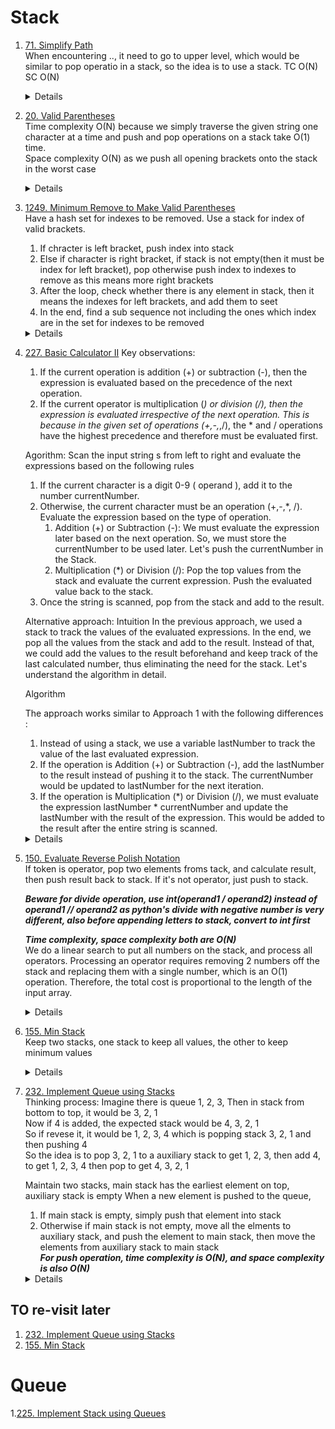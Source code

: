 # Stack
1. [71. Simplify Path](https://leetcode.com/problems/simplify-path)  
   When encountering .., it need to go to upper level, which would be similar to pop operatio in a stack, so the idea is to use a stack.  TC O(N) SC O(N)
    <details>
      
      ```python
       def simplifyPath(self, path: str) -> str:
           stack = []
           for part in path.split("/"):
               if part == "..":
                   if stack:
                       stack.pop()
               elif part and part != ".":
                   stack.append(part)
   
           return "/" + "/".join(stack)
      ```
    </details>
    
1. [20. Valid Parentheses](https://leetcode.com/problems/valid-parentheses)  
   Time complexity O(N) because we simply traverse the given string one character at a time and push and pop operations on a stack take O(1) time.  
   Space complexity O(N) as we push all opening brackets onto the stack in the worst case
    <details>
      
      ```python
      def isValid(self, s: str) -> bool:
          closeOpenMap = { ")" : "(", "}" : "{", "]" : "["}
          stack = []
          for ch in s:
              if ch in closeOpenMap:
                  if not stack or stack[-1] != closeOpenMap[ch]:
                      return False
                  else:
                      stack.pop()
              else:
                  stack.append(ch)
          return not stack
      ```
    </details>

1. [1249. Minimum Remove to Make Valid Parentheses](https://leetcode.com/problems/minimum-remove-to-make-valid-parentheses/)  
   Have a hash set for indexes to be removed. Use a stack for index of valid brackets.   
   1. If chracter is left bracket, push index into stack  
   1. Else if character is right bracket, if stack is not empty(then it must be index for left bracket), pop otherwise push index to indexes to remove as this means more right brackets 
   1. After the loop, check whether there is any element in stack, then it means the indexes for left brackets, and add them to seet
   1. In the end, find a sub sequence not including the ones which index are in the set for indexes to be removed
    <details>
      
      ```python
       def minRemoveToMakeValid(self, s: str) -> str:
           indexesToRemove = set()
           stack = []
           for i, c in enumerate(s):
               if c == "(":
                   stack.append(i)
               elif c == ")":
                   if stack:
                       stack.pop()
                   else:
                       indexesToRemove.add(i)
           
           while stack:
               indexesToRemove.add(stack.pop())
           
           validChars = []
           for i, c in enumerate(s):
               if not i in indexesToRemove:
                   validChars.append(c)
   
           return "".join(validChars)       
      ```
    </details>

1. [227. Basic Calculator II](https://leetcode.com/problems/basic-calculator-ii) 
   Key observations:
   1. If the current operation is addition (+) or subtraction (-), then the expression is evaluated based on the precedence of the next operation.
   1. If the current operator is multiplication (*) or division (/), then the expression is evaluated irrespective of the next operation. This is because in the given set of operations (+,-,*,/), the * and / operations have the highest precedence and therefore must be evaluated first.

   Agorithm:
   Scan the input string s from left to right and evaluate the expressions based on the following rules
   1. If the current character is a digit 0-9 ( operand ), add it to the number currentNumber.  
   1. Otherwise, the current character must be an operation (+,-,*, /). Evaluate the expression based on the type of operation.  
      1. Addition (+) or Subtraction (-): We must evaluate the expression later based on the next operation. So, we must store the currentNumber to be used later. Let's push the currentNumber in the Stack.  
      1. Multiplication (*) or Division (/): Pop the top values from the stack and evaluate the current expression. Push the evaluated value back to the stack.  
   1. Once the string is scanned, pop from the stack and add to the result.  

   Alternative approach:
   Intuition
   In the previous approach, we used a stack to track the values of the evaluated expressions. In the end, we pop all the values from the stack and add to the result. Instead of that, we could add the values to the result beforehand and keep track of the last calculated number, thus eliminating the need for the stack. Let's understand the algorithm in detail.

   Algorithm

   The approach works similar to Approach 1 with the following differences :  
   1. Instead of using a stack, we use a variable lastNumber to track the value of the last evaluated expression.  
   1. If the operation is Addition (+) or Subtraction (-), add the lastNumber to the result instead of pushing it to the stack. The currentNumber would be updated to lastNumber for the next iteration.  
   1. If the operation is Multiplication (*) or Division (/), we must evaluate the expression lastNumber * currentNumber and update the lastNumber with the result of the expression. This would be added to the result after the entire string is scanned.  
   <details>
      
      ```python
       def calculate(self, s: str) -> int:
           currNum = 0
           stack = []
           operator = "+"
           for i, c in enumerate(s):
               if c.isdigit():
                   currNum = currNum * 10 + int(c)
   
               if (not c.isdigit() and not c.isspace()) or i == len(s) - 1:
                   if operator == "+":
                       stack.append(currNum)
                   elif operator == "-":
                       stack.append(-currNum)
                   elif operator == "*":
                       stack.append(stack.pop() * currNum)
                   elif operator == "/":
                       stack.append(int(stack.pop() / currNum))
   
                   operator = c
                   currNum = 0
                   
           total = 0
           while stack:
               total += stack.pop()
           
           return total

      # Without using stack
       def calculate(self, s: str) -> int:
           result = 0
           currNum = 0
           lastNum = 0
           operator = "+"
           for i, c in enumerate(s):
               print(result, lastNum, currNum, i)
               if c.isdigit():
                   currNum = currNum * 10 + int(c)
               
               if (not c.isdigit() and not c.isspace()) or i == len(s) - 1:
                   if operator in "+-":
                       result += lastNum
                       lastNum = currNum if operator == "+" else -currNum
                   elif operator == "*":
                       lastNum = lastNum * currNum
                   elif operator == "/":
                       lastNum = int(lastNum / currNum)
                   operator = c
                   currNum = 0
           result += lastNum
           return result      
      ```
   </details>
    
1. [150. Evaluate Reverse Polish Notation](https://leetcode.com/problems/evaluate-reverse-polish-notation)  
   If token is operator, pop two elements froms tack, and calculate result, then push result back to stack. If it's not operator, just push to stack. 
  
   ***Beware for divide operation, use int(operand1 / operand2) instead of operand1 // operand2 as python's divide with negative number is very different, also before appending letters to stack, convert to int first***

   ***Time complexity, space complexity both are O(N)***  
   We do a linear search to put all numbers on the stack, and process all operators. Processing an operator requires removing 2 numbers off the stack and replacing them with a single number, which is an O(1) operation. Therefore, the total cost is proportional to the length of the input array.

    <details>
      
      ```python
       def evalRPN(self, tokens: List[str]) -> int:
           stack = []
           operators = "+-*/"
           for token in tokens:
               if token not in operators:
                   stack.append(int(token))
               else:
                   right = int(stack.pop())
                   left = int(stack.pop())
                   result = None
                   if token == "+":
                       result = left + right
                   elif token == "-":
                       result = left - right
                   elif token == "*":
                       result = left * right
                   else:
                       result = int(left / right)
                   stack.append(result)
           return stack.pop()
      ```
    </details>
1. [155. Min Stack](https://leetcode.com/problems/min-stack)  
   Keep two stacks, one stack to keep all values, the other to keep minimum values
    <details>
      
      ```python
       def __init__(self):
           self.minStack = []
           self.stack = []
   
       def push(self, val: int) -> None:
           self.stack.append(val)
           if not self.minStack or val <= self.getMin():
               self.minStack.append(val)
           
       def pop(self) -> None:
           if self.stack.pop() == self.getMin():
               self.minStack.pop()
   
       def top(self) -> int:
           return self.stack[-1]
   
       def getMin(self) -> int:
           return self.minStack[-1]     
      ```
    </details>
1. [232. Implement Queue using Stacks](https://leetcode.com/problems/implement-queue-using-stacks)  
   Thinking process:
   Imagine there is queue 1, 2, 3, Then in stack from bottom to top, it would be 3, 2, 1   
   Now if 4 is added, the expected stack would be 4, 3, 2, 1  
   So if revese it, it would be 1, 2, 3, 4 which is popping stack 3, 2, 1 and then pushing 4  
   So the idea is to pop 3, 2, 1 to a auxiliary stack to get 1, 2, 3, then add 4, to get 1, 2, 3, 4 then pop to get 4, 3, 2, 1 

   Maintain two stacks, main stack has the earliest element on top, auxiliary stack is empty 
   When a new element is pushed to the queue,
   1. If main stack is empty, simply push that element into stack
   1. Otherwise if main stack is not empty, move all the elments to auxiliary stack, and push the element to main stack, then move the elements from auxiliary stack to main stack  
   ***For push operation, time complexity is O(N), and space complexity is also O(N)***
    <details>
      
      ```python
       def __init__(self):
           self.mainStack = []
           self.auxStack = []
           
   
       def push(self, x: int) -> None:
           if not self.mainStack:
               self.mainStack.append(x)
           else:
               while self.mainStack:
                   self.auxStack.append(self.mainStack.pop())
               self.mainStack.append(x)
               while self.auxStack:
                   self.mainStack.append(self.auxStack.pop())
       def pop(self) -> int:
           return self.mainStack.pop()
   
       def peek(self) -> int:
           return self.mainStack[-1]
           
   
       def empty(self) -> bool:
           return not self.mainStack
      ```
    </details>
## TO re-visit later
1. [232. Implement Queue using Stacks](https://leetcode.com/problems/implement-queue-using-stacks)  
1. [155. Min Stack](https://leetcode.com/problems/min-stack)  

# Queue
1.[225. Implement Stack using Queues](https://leetcode.com/problems/implement-queue-using-stacks)  

